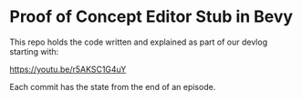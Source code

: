 # Proof of Concept Editor Stub in Bevy

This repo holds the code written and explained as part of our devlog starting with:

https://youtu.be/r5AKSC1G4uY

Each commit has the state from the end of an episode.
